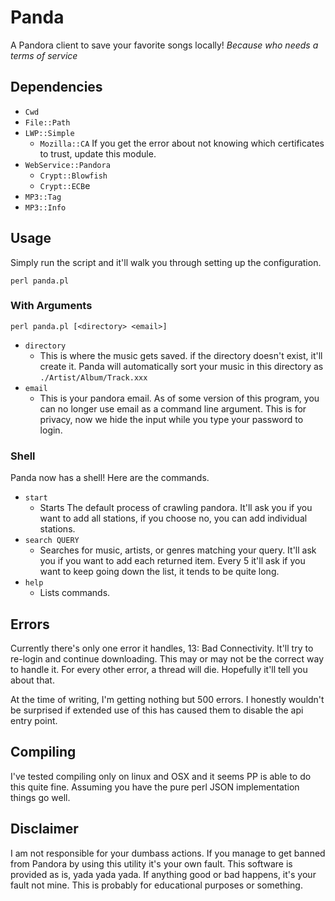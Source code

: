 # Panda
A Pandora client to save your favorite songs locally!
_Because who needs a terms of service_

## Dependencies
- `Cwd`
- `File::Path`
- `LWP::Simple`
  - `Mozilla::CA` If you get the error about not knowing which certificates to trust, update this module.
- `WebService::Pandora`
  - `Crypt::Blowfish`
  - `Crypt::ECB`e
- `MP3::Tag`
- `MP3::Info`

## Usage
Simply run the script and it'll walk you through setting up the configuration.

`perl panda.pl`


### With Arguments
`perl panda.pl [<directory> <email>]`
- `directory`
  - This is where the music gets saved. if the directory doesn't exist, it'll create it. Panda will automatically sort your music in this directory as `./Artist/Album/Track.xxx`
- `email`
  - This is your pandora email. As of some version of this program, you can no longer use email as a command line argument. This is for privacy, now we hide the input while you type your password to login.

### Shell
Panda now has a shell! Here are the commands.
- `start`
  - Starts The default process of crawling pandora. It'll ask you if you want to add all stations, if you choose no, you can add individual stations.
- `search QUERY`
  - Searches for music, artists, or genres matching your query. It'll ask you if you want to add each returned item. Every 5 it'll ask if you want to keep going down the list, it tends to be quite long.
- `help`
  - Lists commands.

## Errors
Currently there's only one error it handles, 13: Bad Connectivity. It'll try to re-login and continue downloading. This may or may not be the correct way to handle it. For every other error, a thread will die. Hopefully it'll tell you about that.

At the time of writing, I'm getting nothing but 500 errors. I honestly wouldn't be surprised if extended use of this has caused them to disable the api entry point.

## Compiling
I've tested compiling only on linux and OSX and it seems PP is able to do this quite fine. Assuming you have the pure perl JSON implementation things go well.

## Disclaimer
I am not responsible for your dumbass actions. If you manage to get banned from Pandora by using this utility it's your own fault. This software is provided as is, yada yada yada. If anything good or bad happens, it's your fault not mine. This is probably for educational purposes or something.

